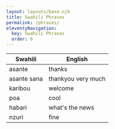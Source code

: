 ```yaml
---
layout: layouts/base.njk
title: Swahili Phrases
permalink: /phrases/
eleventyNavigation:
  key: Swahili Phrases
  order: 6
---
```

| Swahili     | English            |
| ----------- | ------------------ |
| asante      | thanks             |
| asante sana | thankyou very much |
| karibou     | welcome            |
| poa         | cool             |
| habari      | what's the news    |
| nzuri      | fine   |